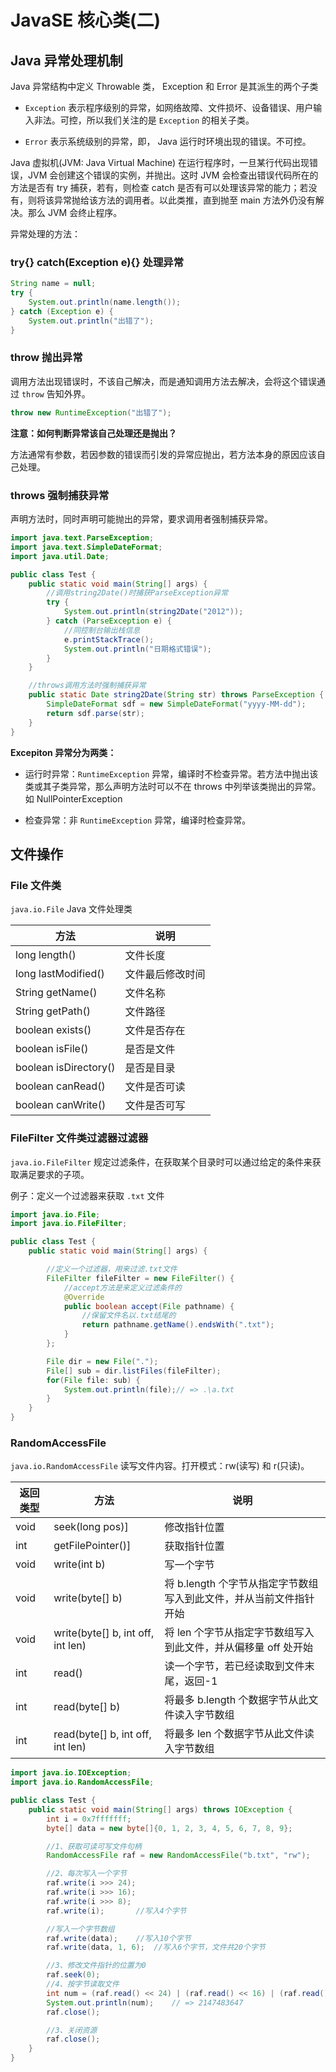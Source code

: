 # JavaSE 核心类(二)

## Java 异常处理机制

Java 异常结构中定义 Throwable 类， Exception 和 Error 是其派生的两个子类

* `Exception` 表示程序级别的异常，如网络故障、文件损坏、设备错误、用户输入非法。可控，所以我们关注的是 `Exception` 的相关子类。

* `Error` 表示系统级别的异常，即， Java 运行时环境出现的错误。不可控。

Java 虚拟机(JVM: Java Virtual Machine) 在运行程序时，一旦某行代码出现错误，JVM 会创建这个错误的实例，并抛出。这时 JVM 会检查出错误代码所在的方法是否有 try 捕获，若有，则检查 catch 是否有可以处理该异常的能力；若没有，则将该异常抛给该方法的调用者。以此类推，直到抛至 main 方法外仍没有解决。那么 JVM 会终止程序。

异常处理的方法：

### try{} catch(Exception e){}  处理异常

```java
String name = null;
try {
    System.out.println(name.length());
} catch (Exception e) {
    System.out.println("出错了");
}
```

### throw 抛出异常

调用方法出现错误时，不该自己解决，而是通知调用方法去解决，会将这个错误通过 `throw` 告知外界。

```java
throw new RuntimeException("出错了");
```

**注意：如何判断异常该自己处理还是抛出？**

方法通常有参数，若因参数的错误而引发的异常应抛出，若方法本身的原因应该自己处理。

### throws 强制捕获异常

声明方法时，同时声明可能抛出的异常，要求调用者强制捕获异常。

```java
import java.text.ParseException;
import java.text.SimpleDateFormat;
import java.util.Date;

public class Test {
    public static void main(String[] args) {
        //调用string2Date()时捕获ParseException异常
        try {
            System.out.println(string2Date("2012"));
        } catch (ParseException e) {
            //同控制台输出栈信息
            e.printStackTrace();
            System.out.println("日期格式错误");
        }
    }

    //throws调用方法时强制捕获异常
    public static Date string2Date(String str) throws ParseException {
        SimpleDateFormat sdf = new SimpleDateFormat("yyyy-MM-dd");
        return sdf.parse(str);
    }
}
```

**Excepiton 异常分为两类：**

* 运行时异常：`RuntimeException` 异常，编译时不检查异常。若方法中抛出该类或其子类异常，那么声明方法时可以不在 throws 中列举该类抛出的异常。如 NullPointerException

* 检查异常：非 `RuntimeException` 异常，编译时检查异常。

## 文件操作

### File 文件类

`java.io.File` Java 文件处理类

方法 | 说明
---- | ----
long length() | 文件长度
long lastModified() | 文件最后修改时间
String getName() | 文件名称
String getPath() | 文件路径
boolean exists() | 文件是否存在
boolean isFile() | 是否是文件
boolean isDirectory() | 是否是目录
boolean canRead() | 文件是否可读
boolean canWrite() | 文件是否可写

### FileFilter 文件类过滤器过滤器

`java.io.FileFilter` 规定过滤条件，在获取某个目录时可以通过给定的条件来获取满足要求的子项。

例子：定义一个过滤器来获取 `.txt` 文件

```java
import java.io.File;
import java.io.FileFilter;

public class Test {
    public static void main(String[] args) {

        //定义一个过滤器，用来过滤.txt文件
        FileFilter fileFilter = new FileFilter() {
            //accept方法是来定义过滤条件的
            @Override
            public boolean accept(File pathname) {
                //保留文件名以.txt结尾的
                return pathname.getName().endsWith(".txt");
            }
        };

        File dir = new File(".");
        File[] sub = dir.listFiles(fileFilter);
        for(File file: sub) {
            System.out.println(file);// => .\a.txt
        }
    }
}
```

### RandomAccessFile

`java.io.RandomAccessFile` 读写文件内容。打开模式：rw(读写) 和 r(只读)。

返回类型 | 方法 | 说明
---- | ---- | ----
void | seek(long pos)] | 修改指针位置
int | getFilePointer()] | 获取指针位置
void | write(int b) | 写一个字节
void | write(byte[] b) | 将 b.length 个字节从指定字节数组写入到此文件，并从当前文件指针开始
void | write(byte[] b, int off, int len) | 将 len 个字节从指定字节数组写入到此文件，并从偏移量 off 处开始
int | read() | 读一个字节，若已经读取到文件末尾，返回-1
int | read(byte[] b) | 将最多 b.length 个数据字节从此文件读入字节数组
int | read(byte[] b, int off, int len) | 将最多 len 个数据字节从此文件读入字节数组

```java
import java.io.IOException;
import java.io.RandomAccessFile;

public class Test {
    public static void main(String[] args) throws IOException {
        int i = 0x7fffffff;
        byte[] data = new byte[]{0, 1, 2, 3, 4, 5, 6, 7, 8, 9};

        //1、获取可读可写文件句柄
        RandomAccessFile raf = new RandomAccessFile("b.txt", "rw");

        //2、每次写入一个字节
        raf.write(i >>> 24);
        raf.write(i >>> 16);
        raf.write(i >>> 8);
        raf.write(i);       //写入4个字节

        //写入一个字节数组
        raf.write(data);    //写入10个字节
        raf.write(data, 1, 6);  //写入6个字节，文件共20个字节

        //3、修改文件指针的位置为0
        raf.seek(0);
        //4、按字节读取文件
        int num = (raf.read() << 24) | (raf.read() << 16) | (raf.read() << 8) |  raf.read() | 0;
        System.out.println(num);    // => 2147483647
        raf.close();

        //3、关闭资源
        raf.close();
    }
}
```

